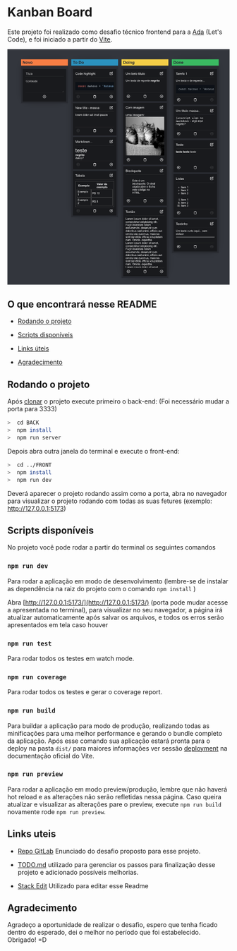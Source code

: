 
# Kanban Board

  

Este projeto foi realizado como desafio técnico frontend para a [Ada](https://ada.tech/) (Let's Code), e foi iniciado a partir do [Vite](https://vitejs.dev).

  

![Print do Projeto Kanban Board](src/assets/cover.png)

  

## O que encontrará nesse README

  

- [Rodando o projeto](#run-project)

- [Scripts disponíveis](#scritps)

- [Links úteis](#links-uteis)

- [Agradecimento](#agradecimento)

  <a  id="run-project"></a>

## Rodando o projeto

Após <a target="_blank" href="https://docs.github.com/pt/repositories/creating-and-managing-repositories/cloning-a-repository">clonar</a> o projeto execute primeiro o back-end: (Foi necessário mudar a porta para 3333)

```bash
>  cd BACK
>  npm install
>  npm run server
```
Depois abra outra janela do terminal e execute o front-end:

```bash
>  cd ../FRONT
>  npm install
>  npm run dev
```
Deverá aparecer o projeto rodando assim como a porta, abra no navegador para visualizar o projeto rodando com todas as suas fetures (exemplo: http://127.0.0.1:5173)

<a  id="scritps"></a>

## Scripts disponíveis

  

No projeto você pode rodar a partir do terminal os seguintes comandos

  

### `npm run dev`

  

Para rodar a aplicação em modo de desenvolvimento (lembre-se de instalar as dependência na raiz do projeto com o comando `npm install` )

  

Abra [http://127.0.0.1:5173/](http://127.0.0.1:5173/) (porta pode mudar acesse a apresentada no terminal), para visualizar no seu navegador, a página irá atualizar automaticamente após salvar os arquivos, e todos os erros serão apresentados em tela caso houver

  

### `npm run test`

  

Para rodar todos os testes em watch mode.

  

### `npm run coverage`

  

Para rodar todos os testes e gerar o coverage report.

  

### `npm run build`

  

Para buildar a aplicação para modo de produção, realizando todas as minificações para uma melhor performance e gerando o bundle completo da aplicação. Após esse comando sua aplicação estará pronta para o deploy na pasta `dist/` para maiores informações ver sessão [deployment](https://vitejs.dev/guide/static-deploy.html#deploying-a-static-site) na documentação oficial do Vite.

### `npm run preview`

Para rodar a aplicação em modo preview/produção, lembre que não haverá hot reload e as alterações não serão refletidas nessa página. Caso queira atualizar e visualizar as alterações pare o preview, execute `npm run build` novamente rode `npm run preview`. 

<a  id="links-uteis"></a>

## Links uteis

  

- [Repo GitLab](https://gitlab.com/gabriel.militello1/desafio-tecnico-frontend) Enunciado do desafio proposto para esse projeto.

- [TODO.md](https://github.com/MateusPaixao/desafio-tecnico-ada/blob/master/FRONT/TODO.md) utilizado para gerenciar os passos para finalização desse projeto e adicionado possíveis melhorias.

- [Stack Edit](https://stackedit.io/) Utilizado para editar esse Readme


<a  id="agradecimento"></a>

## Agradecimento

  
Agradeço a oportunidade de realizar o desafio, espero que tenha ficado dentro do esperado, dei o melhor no período que foi estabelecido. Obrigado! =D